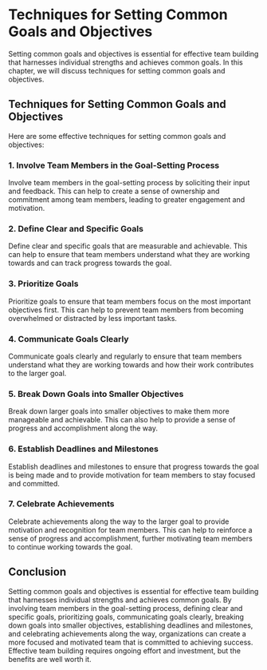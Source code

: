 Techniques for Setting Common Goals and Objectives
==================================================================================================

Setting common goals and objectives is essential for effective team building that harnesses individual strengths and achieves common goals. In this chapter, we will discuss techniques for setting common goals and objectives.

Techniques for Setting Common Goals and Objectives
--------------------------------------------------

Here are some effective techniques for setting common goals and objectives:

### 1. Involve Team Members in the Goal-Setting Process

Involve team members in the goal-setting process by soliciting their input and feedback. This can help to create a sense of ownership and commitment among team members, leading to greater engagement and motivation.

### 2. Define Clear and Specific Goals

Define clear and specific goals that are measurable and achievable. This can help to ensure that team members understand what they are working towards and can track progress towards the goal.

### 3. Prioritize Goals

Prioritize goals to ensure that team members focus on the most important objectives first. This can help to prevent team members from becoming overwhelmed or distracted by less important tasks.

### 4. Communicate Goals Clearly

Communicate goals clearly and regularly to ensure that team members understand what they are working towards and how their work contributes to the larger goal.

### 5. Break Down Goals into Smaller Objectives

Break down larger goals into smaller objectives to make them more manageable and achievable. This can also help to provide a sense of progress and accomplishment along the way.

### 6. Establish Deadlines and Milestones

Establish deadlines and milestones to ensure that progress towards the goal is being made and to provide motivation for team members to stay focused and committed.

### 7. Celebrate Achievements

Celebrate achievements along the way to the larger goal to provide motivation and recognition for team members. This can help to reinforce a sense of progress and accomplishment, further motivating team members to continue working towards the goal.

Conclusion
----------

Setting common goals and objectives is essential for effective team building that harnesses individual strengths and achieves common goals. By involving team members in the goal-setting process, defining clear and specific goals, prioritizing goals, communicating goals clearly, breaking down goals into smaller objectives, establishing deadlines and milestones, and celebrating achievements along the way, organizations can create a more focused and motivated team that is committed to achieving success. Effective team building requires ongoing effort and investment, but the benefits are well worth it.
